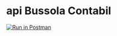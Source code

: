 # api Bussola Contabil


[![Run in Postman](https://run.pstmn.io/button.svg)](https://www.postman.com/run-collection/:4987827/SWTA9xtV)
